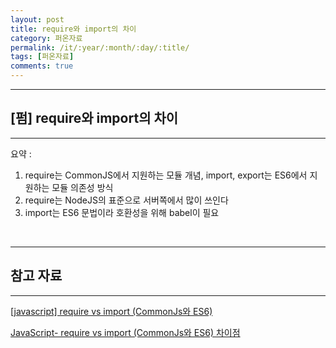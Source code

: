 ```yaml
---
layout: post
title: require와 import의 차이
category: 퍼온자료
permalink: /it/:year/:month/:day/:title/
tags: [퍼온자료]
comments: true
---
```


---

## [펌] require와 import의 차이

---



요약 :

1. require는 CommonJS에서 지원하는 모듈 개념, import, export는 ES6에서 지원하는 모듈 의존성 방식
2. require는 NodeJS의 표준으로 서버쪽에서 많이 쓰인다
3. import는 ES6 문법이라 호환성을 위해 babel이 필요

<br>

---

## 참고 자료

---

[[javascript] require vs import (CommonJs와 ES6)](https://blueshw.github.io/2017/05/16/ES-require-vs-import/)

[JavaScript- require vs import (CommonJs와 ES6) 차이점](https://hsp0418.tistory.com/147)

